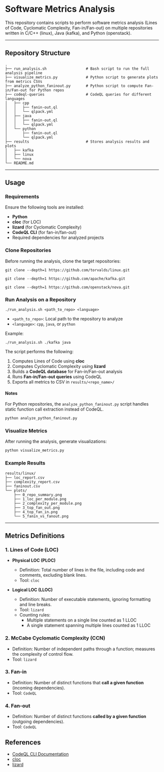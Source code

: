 # Software Metrics Analysis

This repository contains scripts to perform software metrics analysis (Lines of Code, Cyclomatic Complexity, Fan-in/Fan-out) on multiple repositories written in C/C++ (linux), Java (kafka), and Python (openstack).

---

## Repository Structure

```
.
├── run_analysis.sh                  # Bash script to run the full analysis pipeline
├── visualize_metrics.py             # Python script to generate plots from metrics CSVs
├── analyze_python_faninout.py       # Python script to compute Fan-in/Fan-out for Python repos
├── codeql-queries                   # CodeQL queries for different languages
│   ├── cpp
│   │   ├── fanin-out.ql
│   │   └── qlpack.yml
│   ├── java
│   │   ├── fanin-out.ql
│   │   └── qlpack.yml
│   └── python
│       ├── fanin-out.ql
│       └── qlpack.yml
├── results                          # Stores analysis results and plots
│   ├── kafka
│   ├── linux
│   └── nova
└── README.md

```

---

## Usage

### Requirements

Ensure the following tools are installed:

- **Python**
- **cloc** (for LOC)
- **lizard** (for Cyclomatic Complexity)
- **CodeQL CLI** (for fan-in/fan-out)
- Required dependencies for analyzed projects

### Clone Repositories

Before running the analysis, clone the target repositories:

```
git clone --depth=1 https://github.com/torvalds/linux.git

git clone --depth=1 https://github.com/apache/kafka.git

git clone --depth=1 https://github.com/openstack/nova.git
```

### Run Analysis on a Repository

```
./run_analysis.sh <path_to_repo> <language>
```

* `<path_to_repo>`: Local path to the repository to analyze
* `<language>`: `cpp`, `java`, or `python`

Example:

```
./run_analysis.sh ./kafka java
```

The script performs the following:

1. Computes Lines of Code using **cloc**
2. Computes Cyclomatic Complexity using **lizard**
3. Builds a **CodeQL database** for Fan-in/Fan-out analysis
4. Runs **Fan-in/Fan-out queries** using CodeQL
5. Exports all metrics to CSV in `results/<repo_name>/`

#### Notes

For Python repositories, the `analyze_python_faninout.py` script handles static function call extraction instead of CodeQL.

```bash
python analyze_python_faninout.py
```

### Visualize Metrics

After running the analysis, generate visualizations:

```bash
python visualize_metrics.py
```


### Example Results

```text
results/linux/
├── loc_report.csv
├── complexity_report.csv
├── faninout.csv
└── plots/
    ├── 0_repo_summary.png
    ├── 1_loc_per_module.png
    ├── 2_complexity_per_module.png
    ├── 3_top_fan_out.png
    ├── 4_top_fan_in.png
    └── 5_fanin_vs_fanout.png
```

---
## Metrics Definitions

### 1. Lines of Code (LOC)

- **Physical LOC (PLOC)**
  - Definition: Total number of lines in the file, including code and comments, excluding blank lines.
  - Tool: `cloc`

- **Logical LOC (LLOC)**  
  - Definition: Number of executable statements, ignoring formatting and line breaks.  
  - Tool: `lizard`
  - Counting rules: 
    - Multiple statements on a single line counted as 1 LLOC
    - A single statement spanning multiple lines counted as 1 LLOC

### 2. McCabe Cyclomatic Complexity (CCN)

- Definition: Number of independent paths through a function; measures the complexity of control flow.  
- Tool: `lizard`

### 3. Fan-in

- Definition: Number of distinct functions that **call a given function** (incoming dependencies).  
- Tool: `CodeQL`

### 4. Fan-out

- Definition: Number of distinct functions **called by a given function** (outgoing dependencies).  
- Tool: `CodeQL`

## References

* [CodeQL CLI Documentation](https://codeql.github.com/docs/codeql-cli/)
* [cloc](https://github.com/AlDanial/cloc)
* [lizard](https://github.com/terryyin/lizard)
